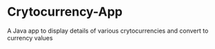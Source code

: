 # Crytocurrency-App
A Java app to display details of various crytocurrencies and convert to currency values
